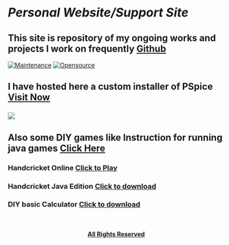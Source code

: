 # **_Personal Website/Support Site_**

## This site is repository of my ongoing works and projects I work on frequently [Github](https://github.com/shreyannag/) 
[![Maintenance](https://img.shields.io/maintenance/yes/2017.svg)]() [![Opensource](https://img.shields.io/badge/Opensource-Yes-blue.svg)]()

## I have hosted here a custom installer of PSpice [Visit Now](https://shreyannag.github.io/download)

### ![](https://www.te1.com.br/wp-content/uploads/2009/10/orcad.JPG)

## Also some DIY games like **Instruction for running java games** [Click Here](https://shreyannag.github.io/download)

### Handcricket Online [Click to Play](https://shreyannag.github.io/cricket)

### Handcricket Java Edition [Click to download](https://shreyannag.github.io/Hand_Cricket.jar)

### DIY basic Calculator [Click to download](https://shreyannag.github.io/cal.jar)

<p align="center">
   <br><br>
   <a href="#"><b>All Rights Reserved</b></a>
</p>


